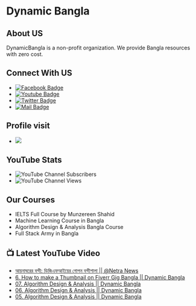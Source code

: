 # Dynamic Bangla 
## About US
DynamicBangla is a non-profit organization. We provide Bangla resources with zero cost. 
## Connect With US
- [![Facebook Badge](https://img.shields.io/badge/Facebook-1877F2?style=for-the-badge&logo=facebook&logoColor=white)](https://www.facebook.com/DynamicLearnerBangla)
- [![Youtube Badge](https://img.shields.io/badge/YouTube-FF0000?style=for-the-badge&logo=youtube&logoColor=white)](https://www.youtube.com/channel/UCoPrqgPJKtJMP0PZCDFjDqA)
- [![Twitter Badge](https://img.shields.io/badge/Twitter-1DA1F2?style=for-the-badge&logo=twitter&logoColor=white)](https://twitter.com/DynamicBangla) 
- [![Mail Badge](https://img.shields.io/badge/Gmail-D14836?style=for-the-badge&logo=gmail&logoColor=white)](mailto:DynamicBangla@yahoo.com)


## Profile visit
- ![](https://komarev.com/ghpvc/?username=DynamicBangla&label=PROFILE+VIEWS)
## YouTube Stats
- ![YouTube Channel Subscribers](https://img.shields.io/youtube/channel/subscribers/UCoPrqgPJKtJMP0PZCDFjDqA?style=social)
- ![YouTube Channel Views](https://img.shields.io/youtube/channel/views/UCoPrqgPJKtJMP0PZCDFjDqA?style=social)
## Our Courses
- IELTS Full Course by Munzereen Shahid
- Machine Learning Course in Bangla
- Algorithm Design & Analysis Bangla Course
- Full Stack Army in Bangla



## 📺 Latest YouTube Video
<!-- BLOG-POST-LIST:START -->
- [আয়নাঘরের বন্দী: ডিজিএফআইয়ের গোপন বন্দীশালা || @Netra News](https://www.youtube.com/watch?v=Dj-kq-l_UC4)
- [6. How to make a Thumbnail on Fiverr Gig Bangla || Dynamic Bangla](https://www.youtube.com/watch?v=YFM-pr0m0lc)
- [07. Algorithm Design &amp; Analysis || Dynamic Bangla](https://www.youtube.com/watch?v=LyhQNtmykFI)
- [06. Algorithm Design &amp; Analysis || Dynamic Bangla](https://www.youtube.com/watch?v=YZC8zaTMnPg)
- [05. Algorithm Design &amp; Analysis || Dynamic Bangla](https://www.youtube.com/watch?v=HnHvvqIXf6E)
<!-- BLOG-POST-LIST:END -->
